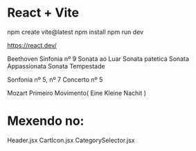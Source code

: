 # React + Vite

npm create vite@latest
npm install 
npm run dev

https://react.dev/


Beethoven
Sinfonia nº 9
Sonata ao Luar
Sonata patetica
Sonata Appassionata
Sonata Tempestade

Sonfonia nº 5, nº 7
Concerto nº 5


Mozart 
Primeiro Movimento( Eine Kleine Nachit )


# Mexendo no:
Header.jsx
CartIcon.jsx
CategorySelector.jsx
